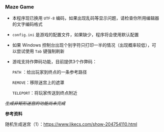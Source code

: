 ### Maze Game

- 本程序现已换用 `UTF-8` 编码，如果出现乱码等显示问题，请检查你所用编辑器的文字编码格式

- `config.ini` 是游戏的配置文件，如果缺少，程序将会使用默认配置

- 如果 Windows 控制台出现个别字符只打印一半的情况（出现概率较低），可以尝试使用 `Tab` 键强制刷新

- 游戏支持作弊码功能，目前提供3个作弊码：

  `PATH` ：给出玩家到终点的一条参考路径

  `REMOVE`：移除迷宫上的遮罩

  `TELEPORT`：将玩家传送到终点附近

*~~生成非矩形迷宫的功能尚未完成~~*

**参考资料**

随机生成迷宫（1）：https://www.likecs.com/show-204754110.html
